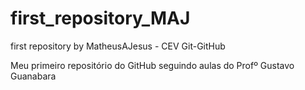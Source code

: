 # first_repository_MAJ
 first repository by MatheusAJesus - CEV Git-GitHub

Meu primeiro repositório do GitHub seguindo aulas do Profº Gustavo Guanabara
